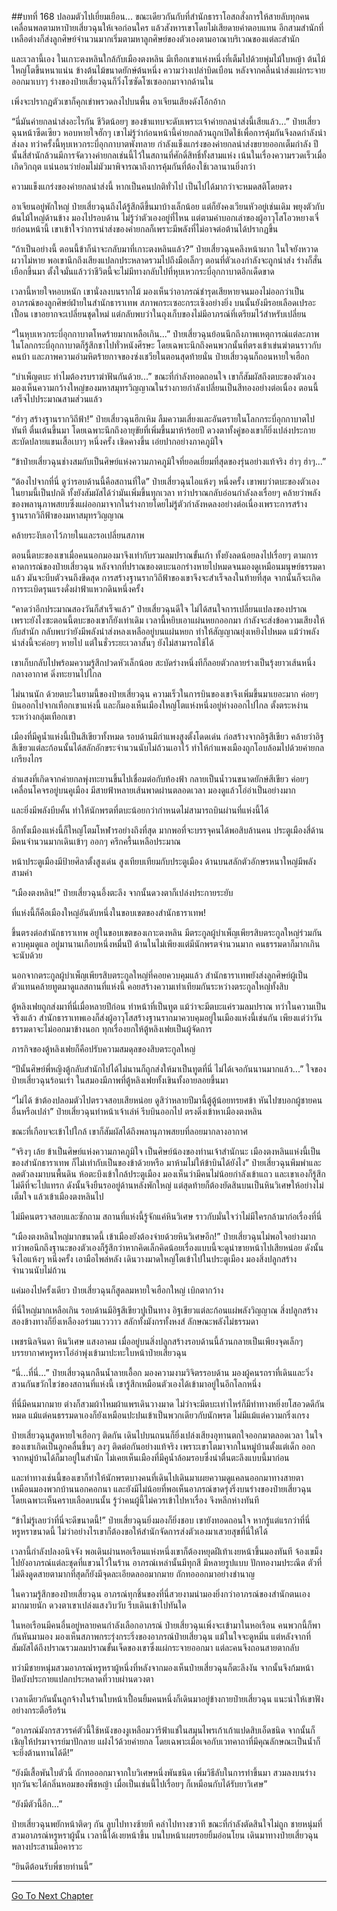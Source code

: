 ##บทที่ 168 ปลอมตัวไปเยี่ยมเยือน...
ขณะเดียวกันกับที่สำนักธาราโอสถสั่งการให้สายลับทุกคนเคลื่อนพลตามหาป๋ายเสี่ยวฉุนให้เจอก่อนใคร แล้วสังหารเขาโดยไม่เสียดายค่าตอบแทน อีกสามสำนักที่เหลือต่างก็ส่งลูกศิษย์จำนวนมากเริ่มตามหาลูกศิษย์ของตัวเองตามอาณาบริเวณของแต่ละสำนัก

และเวลานี้เอง ในเกาะตงหลินใกล้กับเมืองตงหลิน มีเทือกเขาแห่งหนึ่งที่เต็มไปด้วยพุ่มไม้ใบหญ้า ต้นไม้ใหญ่โตขึ้นหนาแน่น ข้างต้นไม้ขนาดยักษ์ต้นหนึ่ง ความว่างเปล่าบิดเบือน หลังจากคลื่นนำส่งแผ่กระจายออกมาเบาๆ ร่างของป๋ายเสี่ยวฉุนก็วิ่งโซซัดโซเซออกมาจากด้านใน

เพิ่งจะปรากฏตัวเขาก็คุกเข่าพรวดลงไปบนพื้น อาเจียนเสียงดังโอ้กอ้าก

“นี่มันค่ายกลนำส่งอะไรกัน ชีวิตน้อยๆ ของข้าแทบจะดับเพราะเจ้าค่ายกลนำส่งนี้เสียแล้ว...” ป๋ายเสี่ยวฉุนหน้าซีดเซียว หอบหายใจฮักๆ เขาไม่รู้ว่าก่อนหน้านี้ค่ายกลล้วนถูกเปิดใช้เพื่อการคุ้มกันจึงลดกำลังนำส่งลง ทว่าครั้งนี้หุบเหวกระบี่อุกกาบาตพังทลาย กำลังแข็งแกร่งของค่ายกลนำส่งขยายออกเต็มกำลัง ปีนั้นสี่สำนักล้วนมีการจัดวางค่ายกลเช่นนี้ไว้ในสถานที่ศักดิ์สิทธิ์ทั้งสามแห่ง เน้นในเรื่องความรวดเร็วเมื่อเกิดวิกฤต แน่นอนว่าย่อมไม่มัวมาพิจารณาถึงการคุ้มกันที่ต้องใช้เวลานานยิ่งกว่า

ความแข็งแกร่งของค่ายกลนำส่งนี้ หากเป็นคนปกติทั่วไป เป็นไปได้มากว่าจะหมดสติโดยตรง

อาเจียนอยู่พักใหญ่ ป๋ายเสี่ยวฉุนถึงได้รู้สึกดีขึ้นมาบ้างเล็กน้อย แต่ก็ยังคงเวียนหัวอยู่เช่นเดิม พยุงตัวกับต้นไม้ใหญ่ด้านข้าง มองไปรอบด้าน ไม่รู้ว่าตัวเองอยู่ที่ไหน แต่ตามคำบอกเล่าของผู้อาวุโสโอวหยางเจี๋ยก่อนหน้านี้ เขาเข้าใจว่าการนำส่งของค่ายกลก็เพราะมีพลังที่ไม่อาจต่อต้านได้ปรากฏขึ้น

“ถ้าเป็นอย่างนี้ ตอนนี้ข้าก็น่าจะกลับมาที่เกาะตงหลินแล้ว?” ป๋ายเสี่ยวฉุนคลึงหน้าผาก ในใจยังหวาดผวาไม่หาย พอเขานึกถึงเสียงแปลกประหลาดรวมไปถึงมือเล็กๆ ตอนที่ตัวเองกำลังจะถูกนำส่ง ร่างก็สั่นเยือกขึ้นมา ตั้งใจมั่นแล้วว่าชีวิตนี้จะไม่มีทางกลับไปที่หุบเหวกระบี่อุกกาบาตอีกเด็ดขาด

เวลานี้หายใจหอบหนัก เขานั่งลงบนรากไม้ มองเห็นว่าอาภรณ์ชำรุดเสียหายจนมองไม่ออกว่าเป็นอาภรณ์ของลูกศิษย์ฝ่ายในสำนักธาราเทพ สภาพกระเซอะกระเซิงอย่างยิ่ง บนนั้นยังมีรอยเลือดเปรอะเปื้อน เขาอยากจะเปลี่ยนชุดใหม่ แต่กลับพบว่าในถุงเก็บของไม่มีอาภรณ์ที่เตรียมไว้สำหรับเปลี่ยน

“ในหุบเหวกระบี่อุกกาบาตโหดร้ายมากเหลือเกิน...” ป๋ายเสี่ยวฉุนย้อนนึกถึงภาพเหตุการณ์แต่ละภาพในโลกกระบี่อุกกาบาตก็รู้สึกชาไปทั่วหนังศีรษะ โดยเฉพาะนึกถึงคนพวกนั้นที่ตรงเข้าเข่นฆ่าตนราวกับคนบ้า และภาพความอำมหิตร้ายกาจของซ่งเชวียในตอนสุดท้ายนั่น ป๋ายเสี่ยวฉุนก็ถอนหายใจเฮือก

“บำเพ็ญตบะ ทำไมต้องรบราฆ่าฟันกันด้วย...” ขณะที่กำลังทอดถอนใจ เขาก็สัมผัสถึงตบะของตัวเอง มองเห็นความกว้างใหญ่ของมหาสมุทรวิญญาณในร่างกายกำลังเปลี่ยนเป็นสีทองอย่างต่อเนื่อง ตอนนี้เสร็จไปประมาณสามส่วนแล้ว

“ฮ่าๆ สร้างฐานรากวิถีฟ้า!” ป๋ายเสี่ยวฉุนฮึกเหิม ลืมความเสี่ยงและอันตรายในโลกกระบี่อุกกาบาตไปทันที ตื่นเต้นขึ้นมา โดยเฉพาะนึกถึงอายุขัยที่เพิ่มขึ้นมาห้าร้อยปี ดวงตาทั้งคู่ของเขาก็ยิ่งเปล่งประกาย สะบัดปลายแขนเสื้อเบาๆ หนึ่งครั้ง เชิดคางขึ้น เอ่ยปากอย่างภาคภูมิใจ

“ข้าป๋ายเสี่ยวฉุนช่างสมกับเป็นศิษย์แห่งความภาคภูมิใจที่ยอดเยี่ยมที่สุดของรุ่นอย่างแท้จริง ฮ่าๆ ฮ่าๆ...”

“ต้องไปจากที่นี่ ดูว่ารอบด้านนี้คือสถานที่ใด” ป๋ายเสี่ยวฉุนไอแห้งๆ หนึ่งครั้ง เขาพบว่าตบะของตัวเองในยามนี้เป็นปกติ ทั้งยังสัมผัสได้ว่ามันเพิ่มขึ้นทุกเวลา ทว่าปราณกลับอ่อนกำลังลงเรื่อยๆ คล้ายว่าพลังของพลานุภาพสยบซึ่งแผ่ออกมาจากในร่างกายโดยไม่รู้ตัวกำลังหดลงอย่างต่อเนื่องเพราะการสร้างฐานรากวิถีฟ้าของมหาสมุทรวิญญาณ 

คล้ายระงับเอาไว้ภายในและรอเปลี่ยนสภาพ

ตอนนี้ตบะของเขาเมื่อคนนอกมองมาจึงเท่ากับรวมลมปราณขั้นเก้า ทั้งยังลดน้อยลงไปเรื่อยๆ ตามการคาดการณ์ของป๋ายเสี่ยวฉุน หลังจากที่ปราณของตบะนอกร่างหายไปหมดจนมองดูเหมือนมนุษย์ธรรมดาแล้ว มันจะบีบตัวจนถึงขีดสุด การสร้างฐานรากวิถีฟ้าของเขาจึงจะสำเร็จลงในท้ายที่สุด จากนั้นก็จะเกิดการระเบิดรุนแรงดั่งผ่าฟ้าแหวกดินหนึ่งครั้ง

“คาดว่าอีกประมาณสองวันก็สำเร็จแล้ว” ป๋ายเสี่ยวฉุนดีใจ ไม่ได้สนใจการเปลี่ยนแปลงของปราณ เพราะยังไงซะตอนนี้ตบะของเขาก็ยังเท่าเดิม เวลานี้หยิบเอาแผ่นหยกออกมา กำลังจะส่งข้อความเสียงให้กับสำนัก กลับพบว่ายังมีพลังนำส่งหลงเหลืออยู่บนแผ่นหยก ทำให้สัญญาณยุ่งเหยิงไปหมด แม้ว่าพลังนำส่งนี้จะค่อยๆ หายไป แต่ในชั่วระยะเวลาสั้นๆ ยังไม่สามารถใช้ได้

เขาเก็บกลับไปพร้อมความรู้สึกปวดหัวเล็กน้อย สะบัดร่างหนึ่งทีก็ลอยตัวกลายร่างเป็นรุ้งยาวเส้นหนึ่งกลางอากาศ ดิ่งทะยานไปไกล

ไม่นานนัก ด้วยตบะในยามนี้ของป๋ายเสี่ยวฉุน ความเร็วในการบินของเขาจึงเพิ่มขึ้นมาเยอะมาก ค่อยๆ บินออกไปจากเทือกเขาแห่งนี้ และก็มองเห็นเมืองใหญ่โตแห่งหนึ่งอยู่ห่างออกไปไกล ตั้งตระหง่านระหว่างกลุ่มเทือกเขา

เมืองที่มีคูน้ำแห่งนี้เป็นสีเขียวทั้งหมด รอบด้านมีกำแพงสูงตั้งโดดเด่น ก่อสร้างจากอิฐสีเขียว คล้ายว่าอิฐสีเขียวแต่ละก้อนนั้นได้สลักอักขระจำนวนนับไม่ถ้วนเอาไว้ ทำให้กำแพงเมืองถูกโอบล้อมไปด้วยค่ายกลเกรียงไกร

ลำแสงที่เกิดจากค่ายกลพุ่งทะยานขึ้นไปเชื่อมต่อกับท้องฟ้า กลายเป็นน้ำวนขนาดยักษ์สีเขียว ค่อยๆ เคลื่อนโคจรอยู่บนคูเมือง มีสายฟ้าหลายเส้นพาดผ่านตลอดเวลา มองดูแล้วโอ่อ่าเป็นอย่างมาก

และยิ่งมีพลังบีบคั้น ทำให้นักพรตที่ตบะน้อยกว่ากำหนดไม่สามารถบินผ่านที่แห่งนี้ได้

อีกทั้งเมืองแห่งนี้ก็ใหญ่โตมโหฬารอย่างถึงที่สุด มากพอที่จะบรรจุคนได้พอสิบล้านคน ประตูเมืองสี่ด้านมีคนจำนวนมากเดินเข้าๆ ออกๆ ครึกครื้นเหลือประมาณ

หน้าประตูเมืองมีป้ายศิลาตั้งสูงเด่น สูงเทียบเทียมกับประตูเมือง ด้านบนสลักตัวอักษรหนาใหญ่มีพลังสามคำ

“เมืองตงหลิน!” ป๋ายเสี่ยวฉุนอึ้งตะลึง จากนั้นดวงตาก็เปล่งประกายระยับ

ที่แห่งนี้ก็คือเมืองใหญ่อันดับหนึ่งในขอบเขตของสำนักธาราเทพ!

ขึ้นตรงต่อสำนักธาราเทพ อยู่ในขอบเขตของเกาะตงหลิน มีตระกูลผู้บำเพ็ญเพียรสิบตระกูลใหญ่ร่วมกันควบคุมดูแล อยู่มานานเกือบหนึ่งหมื่นปี ด้านในไม่เพียงแต่มีนักพรตจำนวนมาก คนธรรมดาก็มากเกินจะนับด้วย

นอกจากตระกูลผู้บำเพ็ญเพียรสิบตระกูลใหญ่ที่คอยควบคุมแล้ว สำนักธาราเทพยังส่งลูกศิษย์ผู้เป็นตัวแทนคล้ายทูตมาดูแลสถานที่แห่งนี้ คอยสร้างความเท่าเทียมกันระหว่างตระกูลใหญ่ทั้งสิบ

ตู้หลิงเฟยถูกส่งมาที่นี่เมื่อหลายปีก่อน ทำหน้าที่เป็นทูต แม้ว่าจะมีตบะแค่รวมลมปราณ ทว่าในความเป็นจริงแล้ว สำนักธาราเทพเองก็ส่งผู้อาวุโสสร้างฐานรากมาควบคุมอยู่ในเมืองแห่งนี้เช่นกัน เพียงแต่ว่าวันธรรมดาจะไม่ออกมาข้างนอก ทุกเรื่องยกให้ตู้หลิงเฟยเป็นผู้จัดการ

ภารกิจของตู้หลิงเฟยก็คือปรับความสมดุลของสิบตระกูลใหญ่

“ปีนั้นศิษย์พี่หญิงตู้กลับสำนักไปได้ไม่นานก็ถูกส่งให้มาเป็นทูตที่นี่ ไม่ได้เจอกันนานมากแล้ว...” ใจของป๋ายเสี่ยวฉุนร้อนเร่า ในสมองมีภาพที่ตู้หลิงเฟยทั้งเขินทั้งอายลอยขึ้นมา

“ไม่ได้ ข้าต้องปลอมตัวไปตรวจสอบเสียหน่อย ดูสิว่าหลายปีมานี้ตู้ตู้น้อยทรยศข้า หันไปซบอกผู้ชายคนอื่นหรือเปล่า” ป๋ายเสี่ยวฉุนทำหน้าเจ้าเล่ห์ รีบบินออกไป ตรงดิ่งเข้าหาเมืองตงหลิน

ขณะที่เกือบจะเข้าไปใกล้ เขาก็สัมผัสได้ถึงพลานุภาพสยบที่ลอยมากลางอากาศ

“จริงๆ เล้ย ข้าเป็นศิษย์แห่งความภาคภูมิใจ เป็นศิษย์น้องของท่านเจ้าสำนักนะ เมืองตงหลินแห่งนี้เป็นของสำนักธาราเทพ ก็ไม่เท่ากับเป็นของข้าด้วยหรือ มาห้ามไม่ให้ข้าบินได้ยังไง” ป๋ายเสี่ยวฉุนพึมพำและลดตัวลงมาบนพื้นดิน ห้อตะบึงเข้าใกล้ประตูเมือง มองเห็นว่ามีคนไม่น้อยกำลังเข้าแถว และเขาเองก็รู้สึกไม่ดีที่จะไปแทรก ดังนั้นจึงยืนรออยู่ด้านหลังพักใหญ่ แต่สุดท้ายก็ต้องยัดสินบนเป็นหินวิเศษให้อย่างไม่เต็มใจ แล้วเข้าเมืองตงหลินไป

ไม่มีคนตรวจสอบและซักถาม สถานที่แห่งนี้รู้จักแค่หินวิเศษ ราวกับมั่นใจว่าไม่มีใครกล้ามาก่อเรื่องที่นี่

“เมืองตงหลินใหญ่มากขนาดนี้ เข้าเมืองยังต้องจ่ายด้วยหินวิเศษอีก!” ป๋ายเสี่ยวฉุนไม่พอใจอย่างมาก ทว่าพอนึกถึงฐานะของตัวเองก็รู้สึกว่าหากคิดเล็กคิดน้อยเรื่องแบบนี้จะดูน่าขายหน้าไปเสียหน่อย ดังนั้นจึงไอแห้งๆ หนึ่งครั้ง เอามือไพล่หลัง เดินวางมาดใหญ่โตเข้าไปในประตูเมือง มองสิ่งปลูกสร้างจำนวนนับไม่ถ้วน

แค่มองไปครั้งเดียว ป๋ายเสี่ยวฉุนก็สูดลมหายใจเฮือกใหญ่ เบิกตากว้าง

 ที่นี่ใหญ่มากเหลือเกิน รอบด้านมีอิฐสีเขียวปูเป็นทาง อิฐเขียวแต่ละก้อนแผ่พลังวิญญาณ สิ่งปลูกสร้างสองข้างทางก็ยิ่งเหลืองอร่ามแวววาว สลักทั้งมังกรทั้งหงส์ ลักษณะพลังไม่ธรรมดา

เพชรนิลจินดา หินวิเศษ แสงอาคม เมื่ออยู่บนสิ่งปลูกสร้างรอบด้านนี้ล้วนกลายเป็นเพียงจุดเล็กๆ บรรยากาศหรูหราโอ่อ่าพุ่งเข้ามาปะทะใบหน้าป๋ายเสี่ยวฉุน

“นี่...ที่นี่...” ป๋ายเสี่ยวฉุนกลืนน้ำลายเอื้อก มองความงามวิจิตรรอบด้าน มองผู้คนรถราที่เดินและวิ่งสวนกันขวักไขว่ของสถานที่แห่งนี้ เขารู้สึกเหมือนตัวเองได้เข้ามาอยู่ในอีกโลกหนึ่ง

ที่นี่มีคนมากมาย ต่างก็สวมผ้าไหมผ้าแพรเดินวางมาด ไม่ว่าจะมีตบะเท่าไหร่ก็มีท่าทางหยิ่งยโสอวดดีกันหมด แม้แต่คนธรรมดาเองก็ยังเหมือนปะปนเข้าเป็นพวกเดียวกับนักพรต ไม่มีแม้แต่ความกริ่งเกรง

ป๋ายเสี่ยวฉุนสูดหายใจเฮือกๆ ติดกัน เดินไปบนถนนก็ยิ่งเปล่งเสียงอุทานตกใจออกมาตลอดเวลา ในใจของเขาเกิดเป็นลูกคลื่นขึ้นๆ ลงๆ ติดต่อกันอย่างแท้จริง เพราะเขาโตมาจากในหมู่บ้านตั้งแต่เด็ก ออกจากหมู่บ้านได้ก็มาอยู่ในสำนัก ไม่เคยเห็นเมืองที่มีคูน้ำล้อมรอบซึ่งน่าตื่นตะลึงแบบนี้มาก่อน

และท่าทางเช่นนี้ของเขาก็ทำให้นักพรตบางคนที่เดินไปเดินมาเผยความดูแคลนออกมาทางสายตา เหมือนมองพวกบ้านนอกคอกนา และยังมีไม่น้อยที่พอเห็นอาภรณ์ขาดรุ่งริ่งบนร่างของป๋ายเสี่ยวฉุน โดยเฉพาะเห็นคราบเลือดบนนั้น รู้ว่าคนผู้นี้ไม่ควรเข้าไปหาเรื่อง จึงหลีกห่างทันที

“ข้าไม่รู้เลยว่าที่นี่จะดีขนาดนี้!” ป๋ายเสี่ยวฉุนยิ่งมองก็ยิ่งชอบ เขายังทอดถอนใจ หากรู้แต่แรกว่าที่นี่หรูหราขนาดนี้ ไม่ว่าอย่างไรเขาก็ต้องขอให้สำนักจัดการส่งตัวเองมาเสวยสุขที่นี่ให้ได้ 

เวลานี้กำลังปลงอนิจจัง พอเดินผ่านหอเรือนแห่งหนึ่งเขาก็ต้องหยุดฝีเท้าเงยหน้าขึ้นมองทันที จ้องเขม็งไปยังอาภรณ์แต่ละชุดที่แขวนไว้ในร้าน อาภรณ์เหล่านั้นมีทุกสี มีหลายรูปแบบ ปักทองามประณีต ตัวที่ไม่ดึงดูดสายตามากที่สุดก็ยังมีจุดละเอียดลออมากมาย ถักทอออกมาอย่างชำนาญ

ในความรู้สึกของป๋ายเสี่ยวฉุน อาภรณ์ทุกชิ้นของที่นี่สวยงามน่ามองยิ่งกว่าอาภรณ์ของสำนักตนเองมากมายนัก ดวงตาเขาเปล่งแสงวิบวับ รีบเดินเข้าไปทันใด

ในหอเรือนมีคนอื่นอยู่หลายคนกำลังเลือกอาภรณ์ ป๋ายเสี่ยวฉุนเพิ่งจะเข้ามาในหอเรือน คนพวกนี้ก็พากันหันมามอง มองเห็นสภาพกระรุ่งกระริ่งของอาภรณ์ป๋ายเสี่ยวฉุน แม้ในใจจะดูหมิ่น แต่หลังจากที่สัมผัสได้ถึงปราณรวมลมปราณขั้นเจ็ดของเขาซึ่งแผ่กระจายออกมา แต่ละคนจึงถอนสายตากลับ

ทว่ามีชายหนุ่มสวมอาภรณ์หรูหราผู้หนึ่งที่หลังจากมองเห็นป๋ายเสี่ยวฉุนก็ตะลึงงัน จากนั้นจึงก้มหน้าปิดบังประกายแปลกประหลาดที่วาบผ่านดวงตา

เวลาเดียวกันนั้นลูกจ้างในร้านใบหน้าเปื้อนยิ้มคนหนึ่งก็เดินมาอยู่ข้างกายป๋ายเสี่ยวฉุน แนะนำให้เขาฟังอย่างกระตือรือร้น

“อาภรณ์มังกรสวรรค์ตัวนี้ใช้หนังของงูเหลือมวารีฟ้าแช่ในสมุนไพรเก้าเก้าแปดสิบเอ็ดชนิด จากนั้นก็เชิญให้ปรมาจารย์มาปักลาย แฝงไว้ด้วยค่ายกล โดยเฉพาะเมื่อเจอกับเวทคาถาที่มีคุณลักษณะเป็นน้ำก็จะยิ่งต้านทานได้ดี!”

“ยังมีเสื้อพันใบตัวนี้ ถักทอออกมาจากใบวิเศษหนึ่งพันชนิด เพิ่มวิธีลับในการทำขึ้นมา สวมลงบนร่าง ทุกวันจะได้กลิ่นหอมของพืชหญ้า เมื่อเป็นเช่นนี้ไปเรื่อยๆ ก็เหมือนกับได้รับยาวิเศษ”

“ยังมีตัวนี้อีก...”

ป๋ายเสี่ยวฉุนพยักหน้าติดๆ กัน ลูบไปทางซ้ายที คลำไปทางขวาที ขณะที่กำลังตัดสินใจไม่ถูก ชายหนุ่มที่สวมอาภรณ์หรูหราผู้นั้น เวลานี้ได้เงยหน้าขึ้น บนใบหน้าเผยรอยยิ้มอ่อนโยน เดินมาทางป๋ายเสี่ยวฉุนพลางประสานมือคารวะ

“ยินดีต้อนรับพี่ชายท่านนี้” 

------------  


[Go To Next Chapter]( ./169.md)